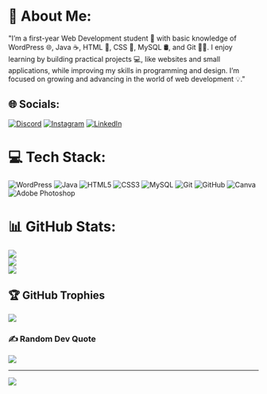 # 💫 About Me:
"I’m a first-year Web Development student 🚀 with basic knowledge of WordPress 🌐, Java ☕, HTML 📄, CSS 🎨, MySQL 🛢️, and Git 🧑‍💻. I enjoy learning by building practical projects 💻, like websites and small applications, while improving my skills in programming and design. I’m focused on growing and advancing in the world of web development 💡."


## 🌐 Socials:
[![Discord](https://img.shields.io/badge/Discord-%237289DA.svg?logo=discord&logoColor=white)](https://discord.gg/ismavargass) [![Instagram](https://img.shields.io/badge/Instagram-%23E4405F.svg?logo=Instagram&logoColor=white)](https://instagram.com/ismavargass) [![LinkedIn](https://img.shields.io/badge/LinkedIn-%230077B5.svg?logo=linkedin&logoColor=white)](https://linkedin.com/in/ismavargass) 

# 💻 Tech Stack:
![WordPress](https://img.shields.io/badge/WordPress-%23117AC9.svg?style=flat&logo=WordPress&logoColor=white) ![Java](https://img.shields.io/badge/java-%23ED8B00.svg?style=flat&logo=openjdk&logoColor=white) ![HTML5](https://img.shields.io/badge/html5-%23E34F26.svg?style=flat&logo=html5&logoColor=white) ![CSS3](https://img.shields.io/badge/css3-%231572B6.svg?style=flat&logo=css3&logoColor=white) ![MySQL](https://img.shields.io/badge/mysql-4479A1.svg?style=flat&logo=mysql&logoColor=white) ![Git](https://img.shields.io/badge/git-%23F05033.svg?style=flat&logo=git&logoColor=white) ![GitHub](https://img.shields.io/badge/github-%23121011.svg?style=flat&logo=github&logoColor=white) ![Canva](https://img.shields.io/badge/Canva-%2300C4CC.svg?style=flat&logo=Canva&logoColor=white) ![Adobe Photoshop](https://img.shields.io/badge/adobe%20photoshop-%2331A8FF.svg?style=flat&logo=adobe%20photoshop&logoColor=white)
# 📊 GitHub Stats:
![](https://github-readme-stats.vercel.app/api?username=IsmaVargass&theme=chartreuse-dark&hide_border=false&include_all_commits=false&count_private=false)<br/>
![](https://github-readme-streak-stats.herokuapp.com/?user=IsmaVargass&theme=chartreuse-dark&hide_border=false)<br/>
![](https://github-readme-stats.vercel.app/api/top-langs/?username=IsmaVargass&theme=chartreuse-dark&hide_border=false&include_all_commits=false&count_private=false&layout=compact)

## 🏆 GitHub Trophies
![](https://github-profile-trophy.vercel.app/?username=IsmaVargass&theme=chartreuse-dark&no-frame=false&no-bg=true&margin-w=4)

### ✍️ Random Dev Quote
![](https://quotes-github-readme.vercel.app/api?type=horizontal&theme=light)

---
[![](https://visitcount.itsvg.in/api?id=IsmaVargass&icon=0&color=4)](https://visitcount.itsvg.in)

<!-- Proudly created with GPRM ( https://gprm.itsvg.in ) -->
